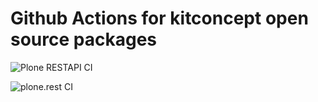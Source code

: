 # Github Actions for kitconcept open source packages

![Plone RESTAPI CI](https://github.com/plone/plone.restapi/workflows/Plone%20RESTAPI%20CI/badge.svg)
   
![plone.rest CI](https://github.com/plone/plone.rest/workflows/plone.rest%20CI/badge.svg)
